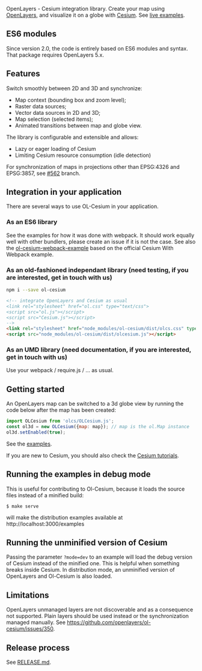 OpenLayers - Cesium integration library. Create your map using [OpenLayers](https://openlayers.org/), and visualize it on a globe with [Cesium](https://cesiumjs.org).
See [live examples](https://openlayers.org/ol-cesium/examples/).


ES6 modules
-----------

Since version 2.0, the code is entirely based on ES6 modules and syntax.
That package requires OpenLayers 5.x.

Features
--------
Switch smoothly between 2D and 3D and synchronize:

- Map context (bounding box and zoom level);
- Raster data sources;
- Vector data sources in 2D and 3D;
- Map selection (selected items);
- Animated transitions between map and globe view.

The library is configurable and extensible and allows:

- Lazy or eager loading of Cesium
- Limiting Cesium resource consumption (idle detection)

For synchronization of maps in projections other than EPSG:4326 and EPSG:3857, see [#562](https://github.com/openlayers/ol-cesium/pull/562) branch.

Integration in your application
-------------------------------

There are several ways to use OL-Cesium in your application.

### As an ES6 library

See the examples for how it was done with webpack. It should work equally well
with other bundlers, please create an issue if it is not the case. See also the
[ol-cesium-webpack-example](https://github.com/gberaudo/ol-cesium-webpack-example)
based on the official Cesium With Webpack example.

### As an old-fashioned independant library (need testing, if you are interested, get in touch with us)
```bash
npm i --save ol-cesium
```
```html
<!-- integrate OpenLayers and Cesium as usual
<link rel="stylesheet" href="ol.css" type="text/css">
<script src="ol.js"></script>
<script src="Cesium.js"></script>
-->
<link rel="stylesheet" href="node_modules/ol-cesium/dist/olcs.css" type="text/css">
<script src="node_modules/ol-cesium/dist/olcesium.js"></script>
```

### As an UMD library (need documentation, if you are interested, get in touch with us)

Use your webpack / require.js / ... as usual.


Getting started
--------------

An OpenLayers map can be switched to a 3d globe view by running the code below after the map has been created:
```js
import OLCesium from 'olcs/OLCesium.js';
const ol3d = new OLCesium({map: map}); // map is the ol.Map instance
ol3d.setEnabled(true);
```

See the [examples](https://openlayers.org/ol-cesium/examples/).

If you are new to Cesium, you should also check the [Cesium tutorials](https://cesiumjs.org/tutorials).


Running the examples in debug mode
----------------------------------

This is useful for contributing to Ol-Cesium, because it loads the
source files instead of a minified build:

    $ make serve

will make the distribution examples available at http://localhost:3000/examples

Running the unminified version of Cesium
----------------------------------------

Passing the parameter `?mode=dev` to an example will load the debug version of
Cesium instead of the minified one. This is helpful when something breaks inside
Cesium. In distribution mode, an unminified version of OpenLayers and Ol-Cesium is
also loaded.

Limitations
-----------

OpenLayers unmanaged layers are not discoverable and as a consequence not
supported. Plain layers should be used instead or the synchronization managed
manually. See https://github.com/openlayers/ol-cesium/issues/350.

Release process
---------------

See [RELEASE.md](https://github.com/openlayers/ol-cesium/blob/master/RELEASE.md).
